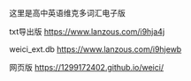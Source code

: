 这里是高中英语维克多词汇电子版

txt导出版 https://www.lanzous.com/i9hja4j

weici_ext.db https://www.lanzous.com/i9hjewb

网页版 https://1299172402.github.io/weici/

